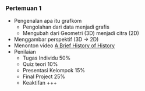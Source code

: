 ### Pertemuan 1
- Pengenalan apa itu grafkom
  - Pengolahan dari data menjadi grafis
  - Mengubah dari Geometri (3D) menjadi citra (2D)
- Menggambar perspektif (3D -> 2D)
- Menonton video [A Brief History of History](https://www.youtube.com/watch?v=QyjyWUrHsFc)
- Penilaian
  - Tugas Individu 50%
  - Quiz teori 10%
  - Presentasi Kelompok 15%
  - Final Project 25%
  - Keaktifan +++
